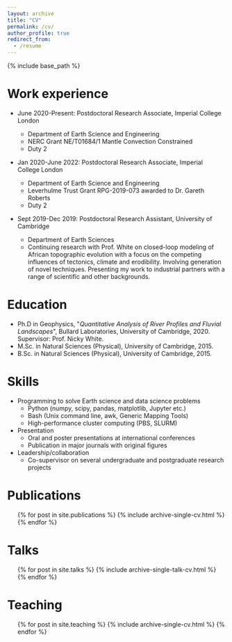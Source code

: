 ```yaml
---
layout: archive
title: "CV"
permalink: /cv/
author_profile: true
redirect_from:
  - /resume
---
```


{% include base_path %}

Work experience
======
* June 2020-Present: Postdoctoral Research Associate, Imperial College London
  * Department of Earth Science and Engineering
  * NERC Grant NE/T01684/1 Mantle Convection Constrained
  * Duty 2

* Jan 2020-June 2022: Postdoctoral Research Associate, Imperial College London
  * Department of Earth Science and Engineering
  * Leverhulme Trust Grant RPG-2019-073 awarded to Dr. Gareth Roberts
  * Duty 2

* Sept 2019-Dec 2019: Postdoctoral Research Assistant, University of Cambridge
  * Department of Earth Sciences
  * Continuing research with Prof. White on closed-loop modeling of African topographic evolution with a focus on the competing influences of tectonics, climate and erodibility. Involving generation of novel techniques. Presenting my work to industrial partners with a range of scientific and other backgrounds.


Education
======
* Ph.D in Geophysics, "*Quantitative Analysis of River Profiles and Fluvial Landscapes*", Bullard Laboratories, University of Cambridge, 2020. Supervisor: Prof. Nicky White.
* M.Sc. in Natural Sciences (Physical), University of Cambridge, 2015.
* B.Sc. in Natural Sciences (Physical), University of Cambridge, 2015.


Skills
======
* Programming to solve Earth science and data science problems
  * Python (numpy, scipy, pandas, matplotlib, Jupyter etc.)
  * Bash (Unix command line, awk, Generic Mapping Tools)
  * High-performance cluster computing (PBS, SLURM)
* Presentation
  * Oral and poster presentations at international conferences
  * Publication in major journals with original figures
* Leadership/collaboration
  * Co-supervisor on several undergraduate and postgraduate research projects 

Publications
======
  <ul>{% for post in site.publications %}
    {% include archive-single-cv.html %}
  {% endfor %}</ul>
  
Talks
======
  <ul>{% for post in site.talks %}
    {% include archive-single-talk-cv.html %}
  {% endfor %}</ul>
  
Teaching
======
  <ul>{% for post in site.teaching %}
    {% include archive-single-cv.html %}
  {% endfor %}</ul>
  
[//]: # (Service and leadership)
[//]: # (======)
[//]: # (* Currently signed in to 43 different slack teams)

